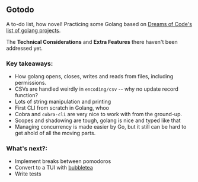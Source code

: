 ## Gotodo

A to-do list, how novel! Practicing some Golang based on [Dreams of Code's list of golang projects](https://github.com/dreamsofcode-io/goprojects/tree/main/01-todo-list).

The **Technical Considerations** and **Extra Features** there haven't been addressed yet.

### Key takeaways:

- How golang opens, closes, writes and reads from files, including permissions.
- CSVs are handled weirdly in `encoding/csv` -- why no update record function?
- Lots of string manipulation and printing
- First CLI from scratch in Golang, whoo
- Cobra and `cobra-cli` are very nice to work with from the ground-up.
- Scopes and shadowing are tough, golang is nice and typed like that
- Managing concurrency is made easier by Go, but it still can be hard to get ahold of all the moving parts.

### What's next?:

- Implement breaks between pomodoros
- Convert to a TUI with [bubbletea](https://github.com/charmbracelet/bubbletea)
- Write tests
